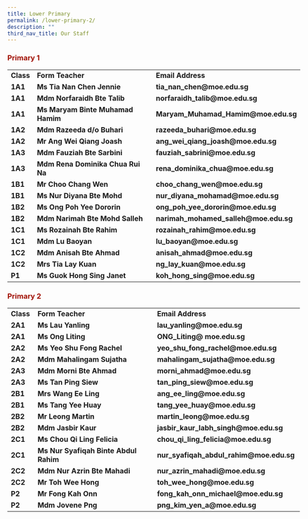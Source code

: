 ```yaml
---
title: Lower Primary
permalink: /lower-primary-2/
description: ""
third_nav_title: Our Staff
---
```

<h3><strong><span style="color: #a11104;">Primary 1</span></strong></h3>
<table style="width: 668px;" width="667">
<tbody>
<tr>
<td style="width: 40.8906px;"><strong>Class</strong></td>
<td style="width: 285.844px;"><strong>Form Teacher</strong></td>
<td style="width: 319.266px;"><strong>Email Address</strong></td>
</tr>
<tr>
<td style="width: 40.8906px;"><strong>1A1</strong></td>
<td style="width: 285.844px;"><strong>Ms Tia Nan Chen Jennie</strong></td>
<td style="width: 319.266px;"><strong>tia_nan_chen@moe.edu.sg</strong></td>
</tr>
<tr>
<td style="width: 40.8906px;"><strong>1A1</strong></td>
<td style="width: 285.844px;"><strong>Mdm Norfaraidh Bte Talib</strong></td>
<td style="width: 319.266px;"><strong>norfaraidh_talib@moe.edu.sg</strong></td>
</tr>
<tr>
<td style="width: 40.8906px;"><strong>1A1</strong></td>
<td style="width: 285.844px;"><strong>Ms Maryam Binte Muhamad Hamim</strong></td>
<td style="width: 319.266px;"><strong>Maryam_Muhamad_Hamim@moe.edu.sg</strong></td>
</tr>
<tr>
<td style="width: 40.8906px;"><strong>1A2</strong></td>
<td style="width: 285.844px;"><strong>Mdm Razeeda d/o Buhari</strong></td>
<td style="width: 319.266px;"><strong>razeeda_buhari@moe.edu.sg</strong></td>
</tr>
<tr>
<td style="width: 40.8906px;"><strong>1A2</strong></td>
<td style="width: 285.844px;"><strong>Mr Ang Wei Qiang Joash</strong></td>
<td style="width: 319.266px;"><strong>ang_wei_qiang_joash@moe.edu.sg</strong></td>
</tr>
<tr>
<td style="width: 40.8906px;"><strong>1A3</strong></td>
<td style="width: 285.844px;"><strong>Mdm Fauziah Bte Sarbini</strong></td>
<td style="width: 319.266px;"><strong>fauziah_sabrini@moe.edu.sg</strong></td>
</tr>
<tr>
<td style="width: 40.8906px;"><strong>1A3</strong></td>
<td style="width: 285.844px;"><strong>Mdm Rena Dominika Chua Rui Na</strong></td>
<td style="width: 319.266px;"><strong>rena_dominika_chua@moe.edu.sg</strong></td>
</tr>
<tr>
<td style="width: 40.8906px;"><strong>1B1</strong></td>
<td style="width: 285.844px;"><strong>Mr Choo Chang Wen</strong></td>
<td style="width: 319.266px;"><strong>choo_chang_wen@moe.edu.sg</strong></td>
</tr>
<tr>
<td style="width: 40.8906px;"><strong>1B1</strong></td>
<td style="width: 285.844px;"><strong>Ms Nur Diyana Bte Mohd</strong></td>
<td style="width: 319.266px;"><strong>nur_diyana_mohamad@moe.edu.sg</strong></td>
</tr>
<tr>
<td style="width: 40.8906px;"><strong>1B2</strong></td>
<td style="width: 285.844px;"><strong>Ms Ong Poh Yee Dororin</strong></td>
<td style="width: 319.266px;"><strong>ong_poh_yee_dororin@moe.edu.sg</strong></td>
</tr>
<tr>
<td style="width: 40.8906px;"><strong>1B2</strong></td>
<td style="width: 285.844px;"><strong>Mdm Narimah Bte Mohd Salleh</strong></td>
<td style="width: 319.266px;"><strong>narimah_mohamed_salleh@moe.edu.sg</strong></td>
</tr>
<tr>
<td style="width: 40.8906px;"><strong>1C1</strong></td>
<td style="width: 285.844px;"><strong>Ms Rozainah Bte Rahim</strong></td>
<td style="width: 319.266px;"><strong>rozainah_rahim@moe.edu.sg</strong></td>
</tr>
<tr>
<td style="width: 40.8906px;"><strong>1C1</strong></td>
<td style="width: 285.844px;"><strong>Mdm Lu Baoyan</strong></td>
<td style="width: 319.266px;"><strong>lu_baoyan@moe.edu.sg</strong></td>
</tr>
<tr>
<td style="width: 40.8906px;"><strong>1C2</strong></td>
<td style="width: 285.844px;"><strong>Mdm Anisah Bte Ahmad</strong></td>
<td style="width: 319.266px;"><strong>anisah_ahmad@moe.edu.sg</strong></td>
</tr>
<tr>
<td style="width: 40.8906px;"><strong>1C2</strong></td>
<td style="width: 285.844px;"><strong>Mrs Tia Lay Kuan</strong></td>
<td style="width: 319.266px;"><strong>ng_lay_kuan@moe.edu.sg</strong></td>
</tr>
<tr>
<td style="width: 40.8906px;"><strong>P1</strong></td>
<td style="width: 285.844px;"><strong>Ms Guok Hong Sing Janet</strong></td>
<td style="width: 319.266px;"><strong>koh_hong_sing@moe.edu.sg</strong></td>
</tr>
</tbody>
</table>
<h3><strong><span style="color: #a11104;">Primary 2</span></strong></h3>
<table style="width: 667px;" width="667">
<tbody>
<tr>
<td style="width: 45.1094px;"><strong>Class</strong></td>
<td style="width: 281.688px;"><strong>Form Teacher</strong></td>
<td style="width: 318.203px;"><strong>Email Address</strong></td>
</tr>
<tr>
<td style="width: 45.1094px;"><strong>2A1</strong></td>
<td style="width: 281.688px;"><strong>Ms Lau Yanling</strong></td>
<td style="width: 318.203px;"><strong>lau_yanling@moe.edu.sg</strong></td>
</tr>
<tr>
<td style="width: 45.1094px;"><strong>2A1</strong></td>
<td style="width: 281.688px;"><strong>Ms Ong Liting</strong></td>
<td style="width: 318.203px;"><strong>ONG_Liting@ moe.edu.sg</strong></td>
</tr>
<tr>
<td style="width: 45.1094px;"><strong>2A2</strong></td>
<td style="width: 281.688px;"><strong>Ms Yeo Shu Fong Rachel</strong></td>
<td style="width: 318.203px;"><strong>yeo_shu_fong_rachel@moe.edu.sg</strong></td>
</tr>
<tr>
<td style="width: 45.1094px;"><strong>2A2</strong></td>
<td style="width: 281.688px;"><strong>Mdm Mahalingam Sujatha</strong></td>
<td style="width: 318.203px;"><strong>mahalingam_sujatha@moe.edu.sg</strong></td>
</tr>
<tr>
<td style="width: 45.1094px;"><strong>2A3</strong></td>
<td style="width: 281.688px;"><strong>Mdm Morni Bte Ahmad</strong></td>
<td style="width: 318.203px;"><strong>morni_ahmad@moe.edu.sg</strong></td>
</tr>
<tr>
<td style="width: 45.1094px;"><strong>2A3</strong></td>
<td style="width: 281.688px;"><strong>Ms Tan Ping Siew</strong></td>
<td style="width: 318.203px;"><strong>tan_ping_siew@moe.edu.sg</strong></td>
</tr>
<tr>
<td style="width: 45.1094px;"><strong>2B1</strong></td>
<td style="width: 281.688px;"><strong>Mrs Wang Ee Ling</strong></td>
<td style="width: 318.203px;"><strong>ang_ee_ling@moe.edu.sg</strong></td>
</tr>
<tr>
<td style="width: 45.1094px;"><strong>2B1</strong></td>
<td style="width: 281.688px;"><strong>Ms Tang Yee Huay</strong></td>
<td style="width: 318.203px;"><strong>tang_yee_huay@moe.edu.sg</strong></td>
</tr>
<tr>
<td style="width: 45.1094px;"><strong>2B2</strong></td>
<td style="width: 281.688px;"><strong>Mr Leong Martin</strong></td>
<td style="width: 318.203px;"><strong>martin_leong@moe.edu.sg</strong></td>
</tr>
<tr>
<td style="width: 45.1094px;"><strong>2B2</strong></td>
<td style="width: 281.688px;"><strong>Mdm Jasbir Kaur</strong></td>
<td style="width: 318.203px;"><strong>jasbir_kaur_labh_singh@moe.edu.sg</strong></td>
</tr>
<tr>
<td style="width: 45.1094px;"><strong>2C1</strong></td>
<td style="width: 281.688px;"><strong>Ms Chou Qi Ling Felicia</strong></td>
<td style="width: 318.203px;"><strong>chou_qi_ling_felicia@moe.edu.sg</strong></td>
</tr>
<tr>
<td style="width: 45.1094px;"><strong>2C1</strong></td>
<td style="width: 281.688px;"><strong>Ms Nur Syafiqah Binte Abdul Rahim</strong></td>
<td style="width: 318.203px;"><strong>nur_syafiqah_abdul_rahim@moe.edu.sg</strong></td>
</tr>
<tr>
<td style="width: 45.1094px;"><strong>2C2</strong></td>
<td style="width: 281.688px;"><strong>Mdm Nur Azrin Bte Mahadi</strong></td>
<td style="width: 318.203px;"><strong>nur_azrin_mahadi@moe.edu.sg</strong></td>
</tr>
<tr>
<td style="width: 45.1094px;"><strong>2C2</strong></td>
<td style="width: 281.688px;"><strong>Mr Toh Wee Hong</strong></td>
<td style="width: 318.203px;"><strong>toh_wee_hong@moe.edu.sg</strong></td>
</tr>
<tr>
<td style="width: 45.1094px;"><strong>P2</strong></td>
<td style="width: 281.688px;"><strong>Mr Fong Kah Onn</strong></td>
<td style="width: 318.203px;"><strong>fong_kah_onn_michael@moe.edu.sg</strong></td>
</tr>
<tr>
<td style="width: 45.1094px;"><strong>P2</strong></td>
<td style="width: 281.688px;"><strong>Mdm Jovene Png</strong></td>
<td style="width: 318.203px;"><strong>png_kim_yen_a@moe.edu.sg</strong></td>
</tr>
</tbody>
</table>